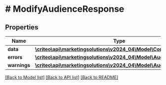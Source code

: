 # # ModifyAudienceResponse

## Properties

Name | Type | Description | Notes
------------ | ------------- | ------------- | -------------
**data** | [**\criteo\api\marketingsolutions\v2024_04\Model\ContactlistOperation**](ContactlistOperation.md) |  |
**errors** | [**\criteo\api\marketingsolutions\v2024_04\Model\AudienceError[]**](AudienceError.md) |  |
**warnings** | [**\criteo\api\marketingsolutions\v2024_04\Model\AudienceWarning[]**](AudienceWarning.md) |  |

[[Back to Model list]](../../README.md#models) [[Back to API list]](../../README.md#endpoints) [[Back to README]](../../README.md)
